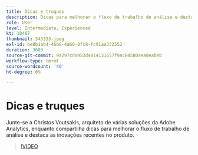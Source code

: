 ```yaml
---
title: Dicas e truques
description: Dicas para melhorar o fluxo de trabalho de análise e destacar inovações recentes no produto.
role: User
level: Intermediate, Experienced
kt: 10467
thumbnail: 343333.jpeg
exl-id: be8b1ab4-46b8-4a60-8fc8-fc91aa332552
duration: 3603
source-git-commit: 9a297cda953d4414131657f9ac84580aea0eabeb
workflow-type: tm+mt
source-wordcount: '40'
ht-degree: 0%

---
```


# Dicas e truques

Junte-se a Christos Voutsakis, arquiteto de várias soluções da Adobe Analytics, enquanto compartilha dicas para melhorar o fluxo de trabalho de análise e destaca as inovações recentes no produto.

>[!VIDEO](https://video.tv.adobe.com/v/343333/?quality=12&learn=on)
